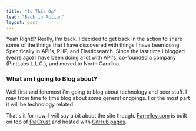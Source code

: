 ```yaml
---
title: "Is This On"
lead: "Back in Action"
layout: post
---
```

Yeah Right!? Really, I'm back. I decided to get back in the action to share some of the things that I have discovered with things I have been doing. Specifically in API's, PHP, and Elasticsearch. Since the last time I blogged (years ago) I have been doing a lot with API's, co-founded a company (PintLabs L.L.C.), and moved to North Carolina.

### What am I going to Blog about?
Well first and foremost i'm going to blog about technology and beer stuff. I may from time to time blog about some general ongoings. For the most part it will be technology related.

That's it for now. I will say a bit about the site though. [Farrelley.com][3] is built on top of [PieCrust][1] and hosted with [GitHub pages][2].

[1]: http://bolt80.com/piecrust/ "PieCrust"
[2]: http://pages.github.com/    "GitHub Pages"
[3]: http://www.farrelley.com/   "Farrelley"